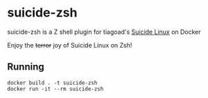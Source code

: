 # suicide-zsh

suicide-zsh is a Z shell plugin for tiagoad's [Suicide Linux](https://github.com/tiagoad/suicide-linux) on Docker

Enjoy the ~~terror~~ joy of Suicide Linux on Zsh!

## Running
```
docker build . -t suicide-zsh
docker run -it --rm suicide-zsh
```
